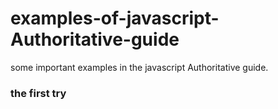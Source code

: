 # examples-of-javascript-Authoritative-guide
some important examples in the javascript Authoritative guide.

### 

### the first try